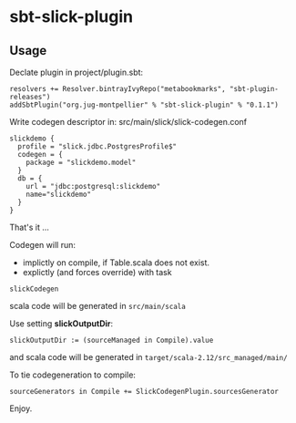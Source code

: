# sbt-slick-plugin

## Usage

Declate plugin in project/plugin.sbt:

```sbtshell
resolvers += Resolver.bintrayIvyRepo("metabookmarks", "sbt-plugin-releases")
addSbtPlugin("org.jug-montpellier" % "sbt-slick-plugin" % "0.1.1")
```

Write codegen descriptor in: src/main/slick/slick-codegen.conf

```hocon
slickdemo {
  profile = "slick.jdbc.PostgresProfile$"
  codegen = {
    package = "slickdemo.model"
  }
  db = {
    url = "jdbc:postgresql:slickdemo"
    name="slickdemo"
  }
}
```

That's it ...

Codegen will run:

* implictly on compile, if Table.scala does not exist.
* explictly (and forces override) with task
```sbtshell
slickCodegen
```

scala code will be generated in ```src/main/scala```

Use setting __slickOutputDir__:
```sbtshell
slickOutputDir := (sourceManaged in Compile).value
```
and scala code will be generated in ```target/scala-2.12/src_managed/main/```

To tie codegeneration to compile:
```sbtshell
sourceGenerators in Compile += SlickCodegenPlugin.sourcesGenerator
```

Enjoy.


